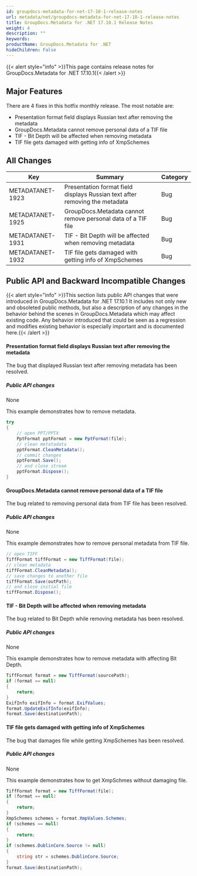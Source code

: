 ```yaml
---
id: groupdocs-metadata-for-net-17-10-1-release-notes
url: metadata/net/groupdocs-metadata-for-net-17-10-1-release-notes
title: GroupDocs.Metadata for .NET 17.10.1 Release Notes
weight: 4
description: ""
keywords: 
productName: GroupDocs.Metadata for .NET
hideChildren: False
---
```

{{< alert style="info" >}}This page contains release notes for GroupDocs.Metadata for .NET 17.10.1{{< /alert >}}

## Major Features

There are 4 fixes in this hotfix monthly release. The most notable are:  

*   Presentation format field displays Russian text after removing the metadata
*   GroupDocs.Metadata cannot remove personal data of a TIF file
*   TIF - Bit Depth will be affected when removing metadata
*   TIF file gets damaged with getting info of XmpSchemes  
      
    

## All Changes

| Key | Summary | Category |
| --- | --- | --- |
| METADATANET-1923 | Presentation format field displays Russian text after removing the metadata | Bug |
| METADATANET-1925 | GroupDocs.Metadata cannot remove personal data of a TIF file | Bug |
| METADATANET-1931 | TIF - Bit Depth will be affected when removing metadata | Bug |
| METADATANET-1932 | TIF file gets damaged with getting info of XmpSchemes | Bug |

## Public API and Backward Incompatible Changes

{{< alert style="info" >}}This section lists public API changes that were introduced in GroupDocs.Metadata for .NET 17.10.1 It includes not only new and obsoleted public methods, but also a description of any changes in the behavior behind the scenes in GroupDocs.Metadata which may affect existing code. Any behavior introduced that could be seen as a regression and modifies existing behavior is especially important and is documented here.{{< /alert >}}

#### Presentation format field displays Russian text after removing the metadata

The bug that displayed Russian text after removing metadata has been resolved.

##### Public API changes

None

This example demonstrates how to remove metadata.



```csharp
try
{
    // open PPT/PPTX
    PptFormat pptFormat = new PptFormat(file);
    // clean metatadata
    pptFormat.CleanMetadata();
    // commit changes
    pptFormat.Save();
    // and close stream
    pptFormat.Dispose();
}

```

#### GroupDocs.Metadata cannot remove personal data of a TIF file

The bug related to removing personal data from TIF file has been resolved.

##### Public API changes

None

This example demonstrates how to remove personal metadata from TIF file.



```csharp
// open TIFF
TiffFormat tiffFormat = new TiffFormat(file);
// clean metadata
tiffFormat.CleanMetadata();
// save changes to another file
tiffFormat.Save(outPath);
// and close initial file
tiffFormat.Dispose();
```

#### TIF - Bit Depth will be affected when removing metadata

The bug related to Bit Depth while removing metadata has been resolved.

##### Public API changes

None

This example demonstrates how to remove metadata with affecting Bit Depth.



```csharp
TiffFormat format = new TiffFormat(sourcePath);
if (format == null)
{
    return;
}
ExifInfo exifInfo = format.ExifValues;
format.UpdateExifInfo(exifInfo);
format.Save(destinationPath);
```

#### TIF file gets damaged with getting info of XmpSchemes

The bug that damages file while getting XmpSchemes has been resolved.

##### Public API changes

None

This example demonstrates how to get XmpSchmes without damaging file.



```csharp
TiffFormat format = new TiffFormat(file);
if (format == null)
{
    return;
}
XmpSchemes schemes = format.XmpValues.Schemes;
if (schemes == null)
{
    return;
}
if (schemes.DublinCore.Source != null)
{
    string str = schemes.DublinCore.Source;
}
format.Save(destinationPath);
```
